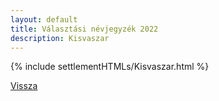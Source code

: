 ```yaml
---
layout: default
title: Választási névjegyzék 2022
description: Kisvaszar
---
```


{% include settlementHTMLs/Kisvaszar.html %}

[Vissza](./)